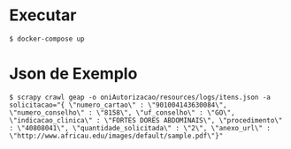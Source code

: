 # Executar
    $ docker-compose up


# Json de Exemplo
    $ scrapy crawl geap -o oniAutorizacao/resources/logs/itens.json -a solicitacao="{ \"numero_cartao\" : \"901004143630084\", \"numero_conselho\" : \"8158\", \"uf_conselho\" : \"GO\", \"indicacao_clinica\" : \"FORTES DORES ABDOMINAIS\", \"procedimento\" : \"40808041\", \"quantidade_solicitada\" : \"2\", \"anexo_url\" : \"http://www.africau.edu/images/default/sample.pdf\"}"


